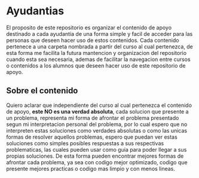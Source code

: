 # Ayudantias

El proposito de este repositorio es organizar el contenido de apoyo destinado a cada ayudantia de una forma simple y facil de acceder para las personas que deseen hacer uso de estos contenidos. Cada contenido pertenece a una carpeta nombrada a partir del curso al cual pertenezca, de esta forma me facilita la futura mantencion y organizacion del repositorio cuando esta sea necesaria, ademas de facilitar la navegacion entre cursos o contenidos a los alumnos que deseen hacer uso de este repositorio de apoyo.

## Sobre el contenido

Quiero aclarar que independiente del curso al cual pertenezca el contenido de apoyo, **este __NO__ es una verdad absoluta**, cada solucion que presente a un problema, representa mi forma de afrontar el problema presentado segun mi interpretacion personal del problema, por lo cual espero que no interpreten estas soluciones como verdades absolutas o como las unicas formas de resolver aquellos problemas, espero que puedan ver estas soluciones como simples posibles respuestas a sus respectivas problematicas, las cuales pueden usar como guia para poder llegar a sus propias soluciones. De esta forma pueden encontrar mejores formas de afrontar cada problema, ya sea con codigo mejor optimizado, codigo que presente mejores practicas o codigo mas limpio y con menos lineas.
